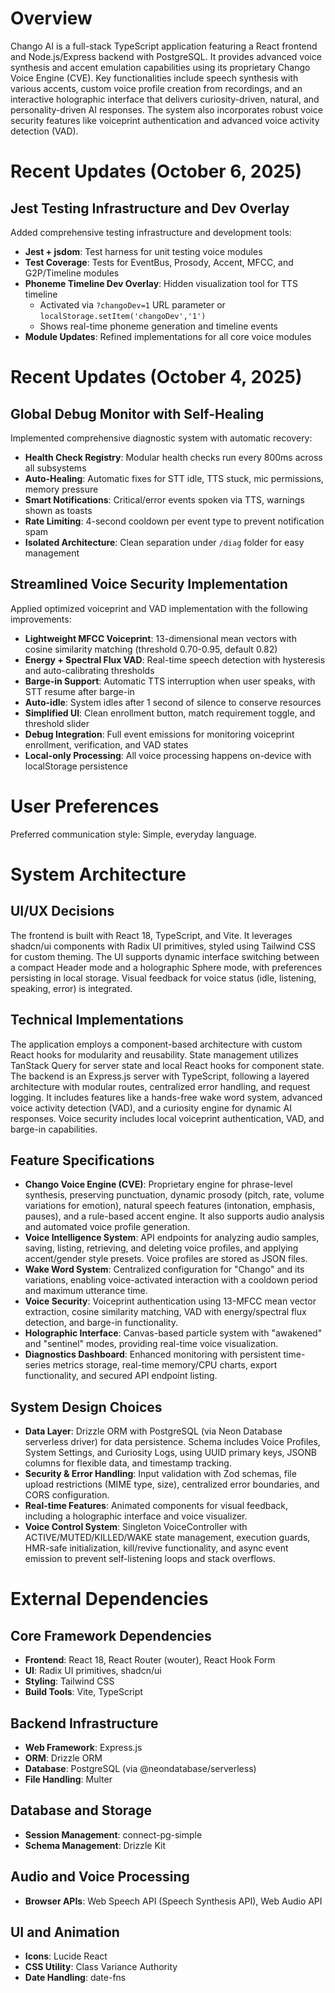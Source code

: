 # Overview

Chango AI is a full-stack TypeScript application featuring a React frontend and Node.js/Express backend with PostgreSQL. It provides advanced voice synthesis and accent emulation capabilities using its proprietary Chango Voice Engine (CVE). Key functionalities include speech synthesis with various accents, custom voice profile creation from recordings, and an interactive holographic interface that delivers curiosity-driven, natural, and personality-driven AI responses. The system also incorporates robust voice security features like voiceprint authentication and advanced voice activity detection (VAD).

# Recent Updates (October 6, 2025)

## Jest Testing Infrastructure and Dev Overlay
Added comprehensive testing infrastructure and development tools:
- **Jest + jsdom**: Test harness for unit testing voice modules
- **Test Coverage**: Tests for EventBus, Prosody, Accent, MFCC, and G2P/Timeline modules
- **Phoneme Timeline Dev Overlay**: Hidden visualization tool for TTS timeline
  - Activated via `?changoDev=1` URL parameter or `localStorage.setItem('changoDev','1')`
  - Shows real-time phoneme generation and timeline events
- **Module Updates**: Refined implementations for all core voice modules

# Recent Updates (October 4, 2025)

## Global Debug Monitor with Self-Healing
Implemented comprehensive diagnostic system with automatic recovery:
- **Health Check Registry**: Modular health checks run every 800ms across all subsystems
- **Auto-Healing**: Automatic fixes for STT idle, TTS stuck, mic permissions, memory pressure
- **Smart Notifications**: Critical/error events spoken via TTS, warnings shown as toasts
- **Rate Limiting**: 4-second cooldown per event type to prevent notification spam
- **Isolated Architecture**: Clean separation under `/diag` folder for easy management

## Streamlined Voice Security Implementation
Applied optimized voiceprint and VAD implementation with the following improvements:
- **Lightweight MFCC Voiceprint**: 13-dimensional mean vectors with cosine similarity matching (threshold 0.70-0.95, default 0.82)
- **Energy + Spectral Flux VAD**: Real-time speech detection with hysteresis and auto-calibrating thresholds
- **Barge-in Support**: Automatic TTS interruption when user speaks, with STT resume after barge-in
- **Auto-idle**: System idles after 1 second of silence to conserve resources
- **Simplified UI**: Clean enrollment button, match requirement toggle, and threshold slider
- **Debug Integration**: Full event emissions for monitoring voiceprint enrollment, verification, and VAD states
- **Local-only Processing**: All voice processing happens on-device with localStorage persistence

# User Preferences

Preferred communication style: Simple, everyday language.

# System Architecture

## UI/UX Decisions
The frontend is built with React 18, TypeScript, and Vite. It leverages shadcn/ui components with Radix UI primitives, styled using Tailwind CSS for custom theming. The UI supports dynamic interface switching between a compact Header mode and a holographic Sphere mode, with preferences persisting in local storage. Visual feedback for voice status (idle, listening, speaking, error) is integrated.

## Technical Implementations
The application employs a component-based architecture with custom React hooks for modularity and reusability. State management utilizes TanStack Query for server state and local React hooks for component state. The backend is an Express.js server with TypeScript, following a layered architecture with modular routes, centralized error handling, and request logging. It includes features like a hands-free wake word system, advanced voice activity detection (VAD), and a curiosity engine for dynamic AI responses. Voice security includes local voiceprint authentication, VAD, and barge-in capabilities.

## Feature Specifications
- **Chango Voice Engine (CVE)**: Proprietary engine for phrase-level synthesis, preserving punctuation, dynamic prosody (pitch, rate, volume variations for emotion), natural speech features (intonation, emphasis, pauses), and a rule-based accent engine. It also supports audio analysis and automated voice profile generation.
- **Voice Intelligence System**: API endpoints for analyzing audio samples, saving, listing, retrieving, and deleting voice profiles, and applying accent/gender style presets. Voice profiles are stored as JSON files.
- **Wake Word System**: Centralized configuration for "Chango" and its variations, enabling voice-activated interaction with a cooldown period and maximum utterance time.
- **Voice Security**: Voiceprint authentication using 13-MFCC mean vector extraction, cosine similarity matching, VAD with energy/spectral flux detection, and barge-in functionality.
- **Holographic Interface**: Canvas-based particle system with "awakened" and "sentinel" modes, providing real-time voice visualization.
- **Diagnostics Dashboard**: Enhanced monitoring with persistent time-series metrics storage, real-time memory/CPU charts, export functionality, and secured API endpoint listing.

## System Design Choices
- **Data Layer**: Drizzle ORM with PostgreSQL (via Neon Database serverless driver) for data persistence. Schema includes Voice Profiles, System Settings, and Curiosity Logs, using UUID primary keys, JSONB columns for flexible data, and timestamp tracking.
- **Security & Error Handling**: Input validation with Zod schemas, file upload restrictions (MIME type, size), centralized error boundaries, and CORS configuration.
- **Real-time Features**: Animated components for visual feedback, including a holographic interface and voice visualizer.
- **Voice Control System**: Singleton VoiceController with ACTIVE/MUTED/KILLED/WAKE state management, execution guards, HMR-safe initialization, kill/revive functionality, and async event emission to prevent self-listening loops and stack overflows.

# External Dependencies

## Core Framework Dependencies
- **Frontend**: React 18, React Router (wouter), React Hook Form
- **UI**: Radix UI primitives, shadcn/ui
- **Styling**: Tailwind CSS
- **Build Tools**: Vite, TypeScript

## Backend Infrastructure
- **Web Framework**: Express.js
- **ORM**: Drizzle ORM
- **Database**: PostgreSQL (via @neondatabase/serverless)
- **File Handling**: Multer

## Database and Storage
- **Session Management**: connect-pg-simple
- **Schema Management**: Drizzle Kit

## Audio and Voice Processing
- **Browser APIs**: Web Speech API (Speech Synthesis API), Web Audio API

## UI and Animation
- **Icons**: Lucide React
- **CSS Utility**: Class Variance Authority
- **Date Handling**: date-fns